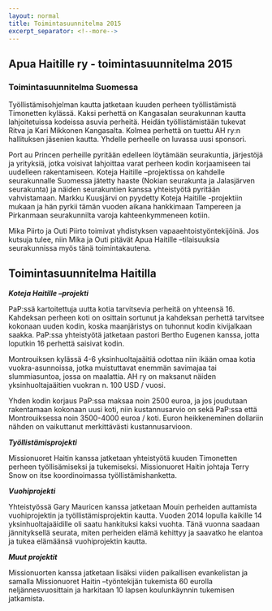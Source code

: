 ```yaml
---
layout: normal
title: Toimintasuunnitelma 2015
excerpt_separator: <!--more-->
---
```



<h2>
Apua Haitille ry - toimintasuunnitelma 2015
</h2>

<h3>Toimintasuunnitelma Suomessa</h3>
<p>

Työllistämisohjelman kautta jatketaan kuuden perheen työllistämistä 
Timonetten kylässä. Kaksi perhettä on Kangasalan seurakunnan kautta 
lahjoitetuissa kodeissa asuvia perheitä. Heidän työllistämistään tukevat
 Ritva ja Kari Mikkonen Kangasalta. Kolmea perhettä on tuettu AH ry:n 
 hallituksen jäsenien kautta. Yhdelle perheelle on luvassa uusi sponsori.
</p>

<!--more-->
 
<p>Port au Princen perheille pyritään edelleen löytämään seurakuntia, järjestöjä ja yrityksiä, jotka voisivat lahjoittaa varat perheen kodin korjaamiseen tai uudelleen rakentamiseen. Koteja Haitille –projektissa on kahdelle seurakunnalle Suomessa jätetty haaste (Nokian seurakunta ja Jalasjärven seurakunta) ja näiden seurakuntien kanssa yhteistyötä pyritään vahvistamaan. Markku Kuusjärvi on pyydetty Koteja Haitille -projektiin mukaan ja hän pyrkii tämän vuoden aikana hankkimaan Tampereen ja Pirkanmaan seurakunnilta varoja kahteenkymmeneen kotiin.</p>
<p>Mika Piirto ja Outi Piirto toimivat yhdistyksen vapaaehtoistyöntekijöinä. Jos kutsuja tulee, niin Mika ja Outi pitävät Apua Haitille –tilaisuuksia seurakunnissa myös tänä toimintakautena.</p>
<h2>Toimintasuunnitelma Haitilla</h2>
<p><strong><em>Koteja Haitille –projekti</em></strong></p>
<p>PaP:ssä kartoitettuja uutta kotia tarvitsevia perheitä on yhteensä 16. Kahdeksan perheen koti on osittain sortunut ja kahdeksan perhettä tarvitsee kokonaan uuden kodin, koska maanjäristys on tuhonnut kodin kivijalkaan saakka. PaP:ssa yhteistyötä jatketaan pastori Bertho Eugenen kanssa, jotta loputkin 16 perhettä saisivat kodin.</p>
<p>Montrouiksen kylässä 4-6 yksinhuoltajaäitiä odottaa niin ikään omaa kotia vuokra-asunnoissa, jotka muistuttavat enemmän savimajaa tai slummiasuntoa, jossa on maalattia. AH ry on maksanut näiden yksinhuoltajaäitien vuokran n. 100 USD / vuosi.</p>
<p>Yhden kodin korjaus PaP:ssa maksaa noin 2500 euroa, ja jos joudutaan rakentamaan kokonaan uusi koti, niin kustannusarvio on sekä PaP:ssa että Montrouiksessa noin 3500-4000 euroa / koti. Euron heikkeneminen dollariin nähden on vaikuttanut merkittävästi kustannusarvioon.</p>
<p><em><strong>Työllistämisprojekti</strong></em></p>
<p>Missionuoret Haitin kanssa jatketaan yhteistyötä kuuden Timonetten perheen työllisämiseksi ja tukemiseksi. Missionuoret Haitin johtaja Terry Snow on itse koordinoimassa työllistämishanketta.</p>
<p><em><strong>Vuohiprojekti</strong></em></p>
<p>Yhteistyössä Gary Mauricen kanssa jatketaan Mouin perheiden auttamista vuohiprojektin ja työllistämisprojektin kautta.  Vuoden 2014 lopulla kaikille 14 yksinhuoltajaäidille oli saatu hankituksi kaksi vuohta. Tänä vuonna saadaan jännityksellä seurata, miten perheiden elämä kehittyy ja saavatko he elantoa ja tukea elämäänsä vuohiprojektin kautta.</p>
<p><em><strong>Muut projektit</strong></em></p>
<p>Missionuorten kanssa jatketaan lisäksi viiden paikallisen evankelistan ja samalla Missionuoret Haitin –työntekijän  tukemista 60 eurolla neljännesvuosittain ja harkitaan 10 lapsen koulunkäynnin tukemisen jatkamista.</p>

  
